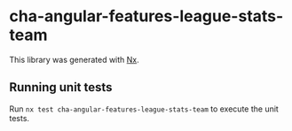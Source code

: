 # cha-angular-features-league-stats-team

This library was generated with [Nx](https://nx.dev).

## Running unit tests

Run `nx test cha-angular-features-league-stats-team` to execute the unit tests.

